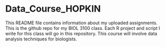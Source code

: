 # Data_Course_HOPKIN
This README file contains information about my uploaded assignments. This is the github repo for my BIOL 3100 class.
Each R project and script I write for this class will go in this repository. This course will involve data analysis
techniques for biologists.
